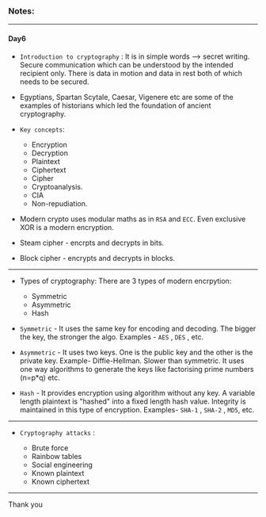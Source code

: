 ### Notes:

---

#### Day6

* `Introduction to cryptography` : It is in simple words --> secret writing. Secure communication which can be understood by the intended recipient only. There is data in motion and data in rest both of which needs to be secured.
* Egyptians, Spartan Scytale, Caesar, Vigenere etc are some of the examples of historians which led the foundation of ancient cryptography.
* `Key concepts`:
  * Encryption
  * Decryption
  * Plaintext 
  * Ciphertext
  * Cipher
  * Cryptoanalysis.
  * CIA
  * Non-repudiation.

* Modern crypto uses modular maths as in `RSA` and `ECC`. Even exclusive XOR is a modern encryption.
* Steam cipher - encrpts and decrypts in bits.
* Block cipher - encrypts and decrypts in blocks.

---

* Types of cryptography: There are 3 types of modern encrpytion:
  * Symmetric
  * Asymmetric
  * Hash

* `Symmetric` - It uses the same key for encoding and decoding. The bigger the key, the stronger the algo. Examples - `AES` , `DES` , etc.
* `Asymmetric` - It uses two keys. One is the public key and the other is the private key. Example- Diffie-Hellman. Slower than symmetric. It uses one way algorithms to generate the keys like factorising prime numbers (n=p*q) etc.
* `Hash` - It provides encryption using algorithm without any key. A variable length plaintext is "hashed" into a fixed length hash value. Integrity is maintained in this type of encryption. Examples- `SHA-1` , `SHA-2` , `MD5`, etc.

---

* `Cryptography attacks` : 

  * Brute force
  * Rainbow tables
  * Social engineering
  * Known plaintext
  * Known ciphertext

---

Thank you
